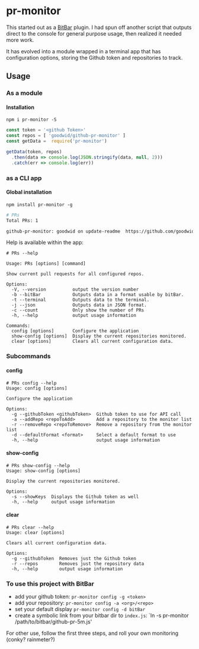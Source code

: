 # pr-monitor

This started out as a [BitBar](https://getbitbar.com/) plugin. I had spun off another script that outputs direct to the console for general purpose usage, then realized it needed more work.

It has evolved into a module wrapped in a terminal app that has configuration options, storing the Github token and repositories to track.

## Usage

### As a module

#### Installation

`npm i pr-monitor -S`

``` js
const token = '<github Token>'
const repos = [ 'goodwid/github-pr-monitor' ]
const getData =  require('pr-monitor')

getData(token, repos)
  .then(data => console.log(JSON.stringify(data, null, 2)))
  .catch(err => console.log(err))
```

### as a CLI app

#### Global installation

`npm install pr-monitor -g`

``` bash
# PRs
Total PRs: 1

github-pr-monitor: goodwid on update-readme  https://github.com/goodwid/github-pr-monitor/pull/1

```

Help is available within the app:

``` shell
# PRs --help

Usage: PRs [options] [command]

Show current pull requests for all configured repos.

Options:
  -V, --version          output the version number
  -b --bitBar            Outputs data in a format usable by bitBar.
  -t --terminal          Outputs data to the terminal.
  -j --json              Outputs data in JSON format.
  -c --count             Only show the number of PRs
  -h, --help             output usage information

Commands:
  config [options]       Configure the application
  show-config [options]  Display the current repositories monitored.
  clear [options]        Clears all current configuration data.

```

### Subcommands

#### config

``` shell
# PRs config --help
Usage: config [options]

Configure the application

Options:
  -g --githubToken <githubToken>  Github token to use for API call
  -a --addRepo <repoToAdd>        Add a repository to the monitor list
  -r --removeRepo <repoToRemove>  Remove a repository from the monitor list
  -d --defaultFormat <format>     Select a default format to use
  -h, --help                      output usage information
```

#### show-config

``` shell
# PRs show-config --help
Usage: show-config [options]

Display the current repositories monitored.

Options:
  -s --showKeys  Displays the Github token as well
  -h, --help     output usage information

```

#### clear

``` shell
# PRs clear --help
Usage: clear [options]

Clears all current configuration data.

Options:
  -g --githubToken  Removes just the Github token
  -r --repos        Removes just the repository data
  -h, --help        output usage information
```

### To use this project with BitBar

- add your github token:  `pr-monitor config -g <token>`
- add your repository: `pr-monitor config -a <org>/<repo>`
- set your default display `pr-monitor config -d bitBar`
- create a symbolic link from your bitbar dir to `index.js`:  `ln -s pr-monitor /path/to/bitbar/github-pr-5m.js'

For other use, follow the first three steps, and roll your own monitoring (conky? rainmeter?)
